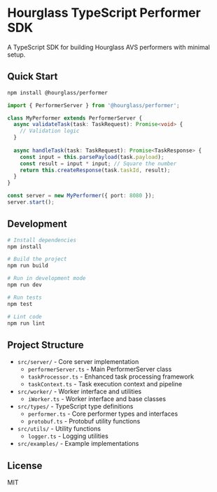 # Hourglass TypeScript Performer SDK

A TypeScript SDK for building Hourglass AVS performers with minimal setup.

## Quick Start

```bash
npm install @hourglass/performer
```

```typescript
import { PerformerServer } from '@hourglass/performer';

class MyPerformer extends PerformerServer {
  async validateTask(task: TaskRequest): Promise<void> {
    // Validation logic
  }
  
  async handleTask(task: TaskRequest): Promise<TaskResponse> {
    const input = this.parsePayload(task.payload);
    const result = input * input; // Square the number
    return this.createResponse(task.taskId, result);
  }
}

const server = new MyPerformer({ port: 8080 });
server.start();
```

## Development

```bash
# Install dependencies
npm install

# Build the project
npm run build

# Run in development mode
npm run dev

# Run tests
npm test

# Lint code
npm run lint
```

## Project Structure

- `src/server/` - Core server implementation
  - `performerServer.ts` - Main PerformerServer class
  - `taskProcessor.ts` - Enhanced task processing framework
  - `taskContext.ts` - Task execution context and pipeline
- `src/worker/` - Worker interface and utilities
  - `iWorker.ts` - Worker interface and base classes
- `src/types/` - TypeScript type definitions
  - `performer.ts` - Core performer types and interfaces
  - `protobuf.ts` - Protobuf utility functions
- `src/utils/` - Utility functions
  - `logger.ts` - Logging utilities
- `src/examples/` - Example implementations

## License

MIT